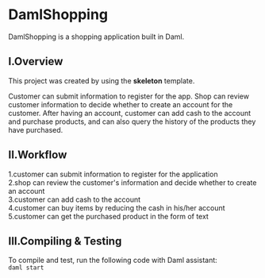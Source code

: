 # DamlShopping
DamlShopping is a shopping application built in Daml.

## I.Overview
This project was created by using the **skeleton** template.  

Customer can submit information to register for the app. Shop can review customer information to decide whether to create an account for the customer. After having an account, customer can add cash to the account and purchase products, and can also query the history of the products they have purchased.

## II.Workflow
1.customer can submit information to register for the application  
2.shop can review the customer's information and decide whether to create an account  
3.customer can add cash to the account  
4.customer can buy items by reducing the cash in his/her account  
5.customer can get the purchased product in the form of text  

## III.Compiling & Testing
To compile and test, run the following code with Daml assistant:  
`daml start`


